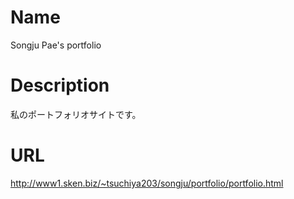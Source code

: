 # Name
Songju Pae's portfolio

# Description
私のポートフォリオサイトです。

# URL
http://www1.sken.biz/~tsuchiya203/songju/portfolio/portfolio.html

